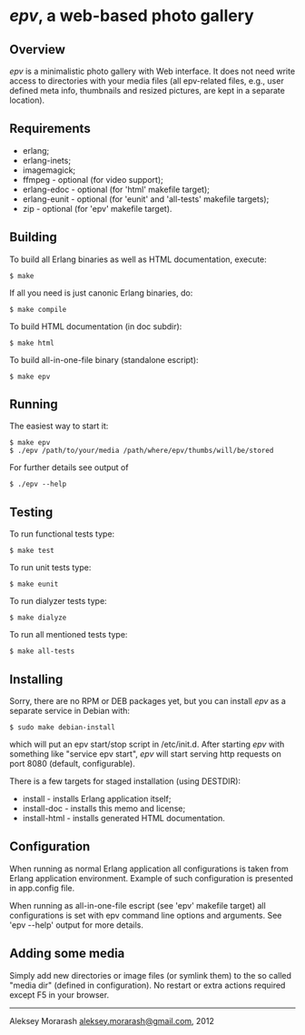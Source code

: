 # _epv_, a web-based photo gallery

## Overview

_epv_ is a minimalistic photo gallery with Web interface.
It does not need write access to directories with your media files
(all epv-related files, e.g., user defined meta info, thumbnails
and resized pictures, are kept in a separate location).

## Requirements

* erlang;
* erlang-inets;
* imagemagick;
* ffmpeg - optional (for video support);
* erlang-edoc - optional (for 'html' makefile target);
* erlang-eunit - optional (for 'eunit' and 'all-tests' makefile targets);
* zip - optional (for 'epv' makefile target).

## Building

To build all Erlang binaries as well as HTML documentation, execute:

    $ make

If all you need is just canonic Erlang binaries, do:

    $ make compile

To build HTML documentation (in doc subdir):

    $ make html

To build all-in-one-file binary (standalone escript):

    $ make epv

## Running

The easiest way to start it:

    $ make epv
    $ ./epv /path/to/your/media /path/where/epv/thumbs/will/be/stored

For further details see output of

    $ ./epv --help

## Testing

To run functional tests type:

    $ make test

To run unit tests type:

    $ make eunit

To run dialyzer tests type:

    $ make dialyze

To run all mentioned tests type:

    $ make all-tests

## Installing

Sorry, there are no RPM or DEB packages yet, but you can
install _epv_ as a separate service in Debian with:

    $ sudo make debian-install

which will put an epv start/stop script in /etc/init.d.
After starting _epv_ with something like "service epv start", _epv_
will start serving http requests on port 8080 (default, configurable).

There is a few targets for staged installation (using DESTDIR):

* install - installs Erlang application itself;
* install-doc - installs this memo and license;
* install-html - installs generated HTML documentation.

## Configuration

When running as normal Erlang application all configurations is taken
from Erlang application environment. Example of such configuration is
presented in app.config file.

When running as all-in-one-file escript (see 'epv' makefile target)
all configurations is set with epv command line options and arguments.
See 'epv --help' output for more details.

## Adding some media

Simply add new directories or image files (or symlink them) to
the so called "media dir" (defined in configuration). No restart or
extra actions required except F5 in your browser.

-----------------------------------------------------------------
Aleksey Morarash <aleksey.morarash@gmail.com>, 2012

